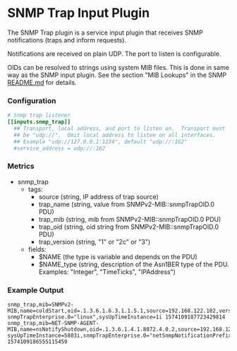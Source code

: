 # SNMP Trap Input Plugin

The SNMP Trap plugin is a service input plugin that receives SNMP
notifications (traps and inform requests).

Notifications are received on plain UDP. The port to listen is
configurable.

OIDs can be resolved to strings using system MIB files. This is done
in same way as the SNMP input plugin. See the section "MIB Lookups" in
the SNMP [README.md](../snmp/README.md) for details.

### Configuration
```toml
# Snmp trap listener
[[inputs.snmp_trap]]
  ## Transport, local address, and port to listen on.  Transport must
  ## be "udp://".  Omit local address to listen on all interfaces.
  ## Example "udp://127.0.0.1:1234", default "udp://:162"
  #service_address = udp://:162
```

### Metrics

- snmp_trap
  - tags:
	- source (string, IP address of trap source)
	- trap_name (string, value from SNMPv2-MIB::snmpTrapOID.0 PDU)
	- trap_mib (string, mib from SNMPv2-MIB::snmpTrapOID.0 PDU)
	- trap_oid (string, oid string from SNMPv2-MIB::snmpTrapOID.0 PDU)
	- trap_version (string, "1" or "2c" or "3")
  - fields:
	- $NAME (the type is variable and depends on the PDU)
	- $NAME_type (string, description of the Asn1BER type of the PDU.  Examples: "Integer", "TimeTicks", "IPAddress")

### Example Output
```
snmp_trap,mib=SNMPv2-MIB,name=coldStart,oid=.1.3.6.1.6.3.1.1.5.1,source=192.168.122.102,version=2c snmpTrapEnterprise.0="linux",sysUpTimeInstance=1i 1574109187723429814
snmp_trap,mib=NET-SNMP-AGENT-MIB,name=nsNotifyShutdown,oid=.1.3.6.1.4.1.8072.4.0.2,source=192.168.122.102,version=2c sysUpTimeInstance=5803i,snmpTrapEnterprise.0="netSnmpNotificationPrefix" 1574109186555115459
```
